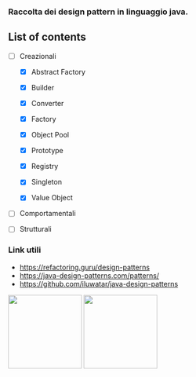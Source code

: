 ### Raccolta dei design pattern in linguaggio java.


## List of contents

-[ ] Creazionali
  - [X] Abstract Factory
  - [X] Builder
  - [X] Converter
  - [X] Factory
  - [X] Object Pool
  - [X] Prototype
  - [X] Registry
  - [X] Singleton
  - [X] Value Object


-[ ] Comportamentali


-[ ] Strutturali


### Link utili
* https://refactoring.guru/design-patterns
* https://java-design-patterns.com/patterns/
* https://github.com/iluwatar/java-design-patterns

<p float="left">
  <img src="https://jtmmartins.github.io/2017/11/25/Patterns/designpatterns.jpg" width="150" />
  <img src="https://bgasparotto.com/wp-content/uploads/2016/11/design-patterns-logo-2.png" width="150" /> 
</p>

